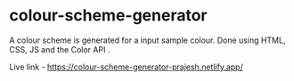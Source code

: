 # colour-scheme-generator
 A colour scheme is generated for a input sample colour. Done using  HTML, CSS, JS and the Color API .

Live link - https://colour-scheme-generator-prajesh.netlify.app/
